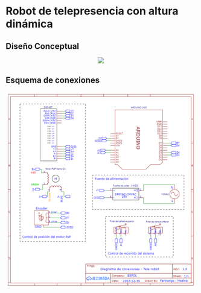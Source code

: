 # Robot de telepresencia con altura dinámica

## Diseño Conceptual
 <p align="center">
   <img src="https://github.com/farinang/Robot-de-Telepresencia-con-altura-din-mica/blob/main/Fotos/Robot%20de%20telepresencia%20altura%20din%C3%A1mica.png">
  </p>
  
## Esquema de conexiones
<p align="center">
   <img src="https://github.com/farinang/Robot-de-Telepresencia-con-altura-din-mica/blob/main/Fotos/Diagrama%20de%20conexiones.png">
  </p>
  
